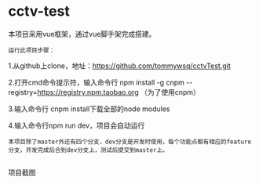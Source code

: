 # cctv-test

本项目采用vue框架，通过vue脚手架完成搭建。
```
运行此项目步骤：
```
1.从github上clone，地址：https://github.com/tommywsq/cctvTest.git

2.打开cmd命令提示符，输入命令行 npm install -g cnpm --registry=https://registry.npm.taobao.org （为了使用cnpm）

3.输入命令行 cnpm install下载全部的node modules

4.输入命令行npm run dev，项目会自动运行


```
本项目除了master外还有四个分支，dev分支是开发时使用，每个功能点都有相应的feature分支，开发完成后合到dev分支上，测试后提交到master上。


```
项目截图







